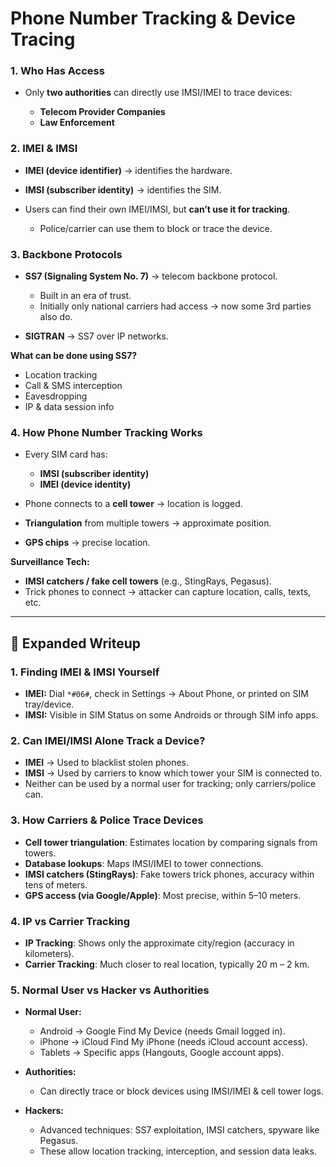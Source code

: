 #  Phone Number Tracking & Device Tracing



### 1. Who Has Access

* Only **two authorities** can directly use IMSI/IMEI to trace devices:

  * **Telecom Provider Companies**
  * **Law Enforcement**

### 2. IMEI & IMSI

* **IMEI (device identifier)** → identifies the hardware.
* **IMSI (subscriber identity)** → identifies the SIM.
* Users can find their own IMEI/IMSI, but **can’t use it for tracking**.

  * Police/carrier can use them to block or trace the device.

### 3. Backbone Protocols

* **SS7 (Signaling System No. 7)** → telecom backbone protocol.

  * Built in an era of trust.
  * Initially only national carriers had access → now some 3rd parties also do.
* **SIGTRAN** → SS7 over IP networks.

**What can be done using SS7?**

* Location tracking
* Call & SMS interception
* Eavesdropping
* IP & data session info

### 4. How Phone Number Tracking Works

* Every SIM card has:

  * **IMSI (subscriber identity)**
  * **IMEI (device identity)**
* Phone connects to a **cell tower** → location is logged.
* **Triangulation** from multiple towers → approximate position.
* **GPS chips** → precise location.

**Surveillance Tech:**

* **IMSI catchers / fake cell towers** (e.g., StingRays, Pegasus).
* Trick phones to connect → attacker can capture location, calls, texts, etc.

---

## 🔹 Expanded Writeup

### 1. Finding IMEI & IMSI Yourself

* **IMEI:** Dial `*#06#`, check in Settings → About Phone, or printed on SIM tray/device.
* **IMSI:** Visible in SIM Status on some Androids or through SIM info apps.

### 2. Can IMEI/IMSI Alone Track a Device?

* **IMEI** → Used to blacklist stolen phones.
* **IMSI** → Used by carriers to know which tower your SIM is connected to.
* Neither can be used by a normal user for tracking; only carriers/police can.

### 3. How Carriers & Police Trace Devices

* **Cell tower triangulation**: Estimates location by comparing signals from towers.
* **Database lookups**: Maps IMSI/IMEI to tower connections.
* **IMSI catchers (StingRays)**: Fake towers trick phones, accuracy within tens of meters.
* **GPS access (via Google/Apple)**: Most precise, within 5–10 meters.

### 4. IP vs Carrier Tracking

* **IP Tracking**: Shows only the approximate city/region (accuracy in kilometers).
* **Carrier Tracking**: Much closer to real location, typically 20 m – 2 km.

### 5. Normal User vs Hacker vs Authorities

* **Normal User:**

  * Android → Google Find My Device (needs Gmail logged in).
  * iPhone → iCloud Find My iPhone (needs iCloud account access).
  * Tablets → Specific apps (Hangouts, Google account apps).

* **Authorities:**

  * Can directly trace or block devices using IMSI/IMEI & cell tower logs.

* **Hackers:**

  * Advanced techniques: SS7 exploitation, IMSI catchers, spyware like Pegasus.
  * These allow location tracking, interception, and session data leaks.

